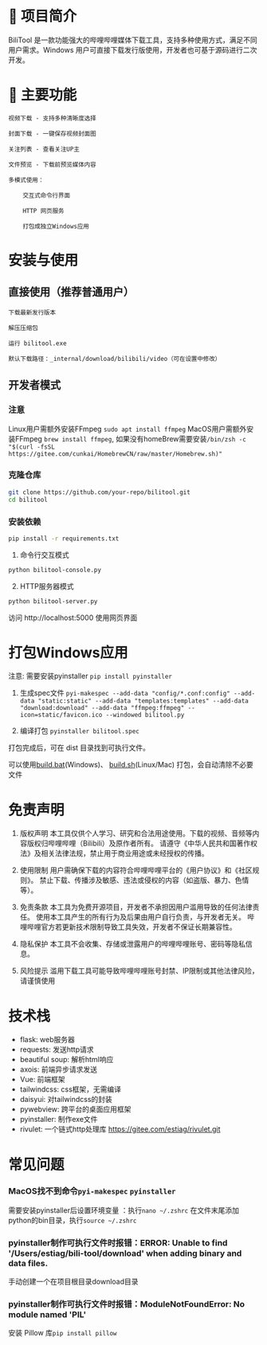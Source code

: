 # 📌 项目简介

BiliTool 是一款功能强大的哔哩哔哩媒体下载工具，支持多种使用方式，满足不同用户需求。Windows 用户可直接下载发行版使用，开发者也可基于源码进行二次开发。

# 🚀 主要功能

    视频下载 - 支持多种清晰度选择

    封面下载 - 一键保存视频封面图

    关注列表 - 查看关注UP主

    文件预览 - 下载前预览媒体内容

    多模式使用：

        交互式命令行界面

        HTTP 网页服务

        打包成独立Windows应用

# 安装与使用

## 直接使用（推荐普通用户）

    下载最新发行版本

    解压压缩包

    运行 bilitool.exe

    默认下载路径：_internal/download/bilibili/video（可在设置中修改）

## 开发者模式
### 注意
Linux用户需额外安装FFmpeg `sudo apt install ffmpeg`
MacOS用户需额外安装FFmpeg `brew install ffmpeg`, 如果没有homeBrew需要安装`/bin/zsh -c "$(curl -fsSL https://gitee.com/cunkai/HomebrewCN/raw/master/Homebrew.sh)"`

### 克隆仓库

```bash
git clone https://github.com/your-repo/bilitool.git
cd bilitool
```

### 安装依赖

```bash
pip install -r requirements.txt
```

1. 命令行交互模式

```bash
python bilitool-console.py
```


2. HTTP服务器模式

```bash
python bilitool-server.py
```

访问 http://localhost:5000 使用网页界面

# 打包Windows应用
注意: 需要安装pyinstaller `pip install pyinstaller`

1. 生成spec文件
   `pyi-makespec --add-data "config/*.conf:config" --add-data "static:static" --add-data "templates:templates" --add-data "download:download" --add-data "ffmpeg:ffmpeg" --icon=static/favicon.ico --windowed bilitool.py`

2. 编译打包
   `pyinstaller bilitool.spec`

打包完成后，可在 dist 目录找到可执行文件。

可以使用[build.bat](build.bat)(Windows)、 [build.sh](build.sh)(Linux/Mac) 打包，会自动清除不必要文件

# 免责声明

1. 版权声明‌
   本工具仅供个人学习、研究和合法用途使用。下载的视频、音频等内容版权归哔哩哔哩（Bilibili）及原作者所有。
   请遵守《中华人民共和国著作权法》及相关法律法规，‌禁止用于商业用途或未经授权的传播‌。

2. 使用限制‌
   用户需确保下载的内容符合哔哩哔哩平台的《用户协议》和《社区规则》。
   禁止下载、传播涉及敏感、违法或侵权的内容（如盗版、暴力、色情等）。

3. 免责条款‌
   本工具为免费开源项目，开发者‌不承担‌因用户滥用导致的任何法律责任。
   使用本工具产生的所有行为及后果由用户自行负责，与开发者无关。
   哔哩哔哩官方若更新技术限制导致工具失效，开发者不保证长期兼容性。

4. 隐私保护‌
   本工具不会收集、存储或泄露用户的哔哩哔哩账号、密码等隐私信息。

5. 风险提示‌
   滥用下载工具可能导致哔哩哔哩账号封禁、IP限制或其他法律风险，请谨慎使用

# 技术栈

- flask: web服务器
- requests: 发送http请求
- beautiful soup: 解析html响应
- axois: 前端异步请求发送
- Vue: 前端框架
- tailwindcss: css框架，无需编译
- daisyui: 对tailwindcss的封装
- pywebview: 跨平台的桌面应用框架
- pyinstaller: 制作exe文件
- rivulet: 一个链式http处理库 https://gitee.com/estiag/rivulet.git

# 常见问题
### MacOS找不到命令`pyi-makespec` `pyinstaller`
需要安装pyinstaller后设置环境变量 ：执行`nano ~/.zshrc` 在文件末尾添加python的bin目录，执行`source ~/.zshrc`
### pyinstaller制作可执行文件时报错：ERROR: Unable to find '/Users/estiag/bili-tool/download' when adding binary and data files.
手动创建一个在项目根目录download目录
### pyinstaller制作可执行文件时报错：ModuleNotFoundError: No module named 'PIL'
安装 Pillow 库`pip install pillow`
